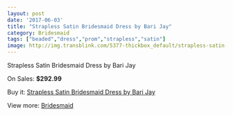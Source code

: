 ```yaml
---
layout: post
date: '2017-06-03'
title: "Strapless Satin Bridesmaid Dress by Bari Jay"
category: Bridesmaid
tags: ["beaded","dress","prom","strapless","satin"]
image: http://img.transblink.com/5377-thickbox_default/strapless-satin-bridesmaid-dress-by-bari-jay.jpg
---
```

Strapless Satin Bridesmaid Dress by Bari Jay

On Sales: **$292.99**
<a href="https://www.transblink.com/en/bridesmaid/1726-strapless-satin-bridesmaid-dress-by-bari-jay.html"><amp-img layout="responsive" width="600" height="600" src="//img.transblink.com/5377-thickbox_default/strapless-satin-bridesmaid-dress-by-bari-jay.jpg" alt="Strapless Satin Bridesmaid Dress by Bari Jay 0" /></a>
<a href="https://www.transblink.com/en/bridesmaid/1726-strapless-satin-bridesmaid-dress-by-bari-jay.html"><amp-img layout="responsive" width="600" height="600" src="//img.transblink.com/5378-thickbox_default/strapless-satin-bridesmaid-dress-by-bari-jay.jpg" alt="Strapless Satin Bridesmaid Dress by Bari Jay 1" /></a>

Buy it: [Strapless Satin Bridesmaid Dress by Bari Jay](https://www.transblink.com/en/bridesmaid/1726-strapless-satin-bridesmaid-dress-by-bari-jay.html "Strapless Satin Bridesmaid Dress by Bari Jay")

View more: [Bridesmaid](https://www.transblink.com/en/4-bridesmaid "Bridesmaid")